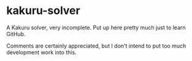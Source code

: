 kakuru-solver
=============

A Kakuru solver, very incomplete.  Put up here pretty much just to learn GitHub.

Comments are certainly appreciated, but I don't intend to put too much development work into this.
